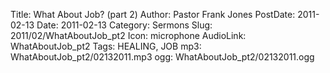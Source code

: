 Title: What About Job? (part 2)
Author: Pastor Frank Jones
PostDate: 2011-02-13
Date: 2011-02-13
Category: Sermons
Slug: 2011/02/WhatAboutJob_pt2
Icon: microphone
AudioLink: WhatAboutJob_pt2
Tags: HEALING, JOB
mp3: WhatAboutJob_pt2/02132011.mp3
ogg: WhatAboutJob_pt2/02132011.ogg
